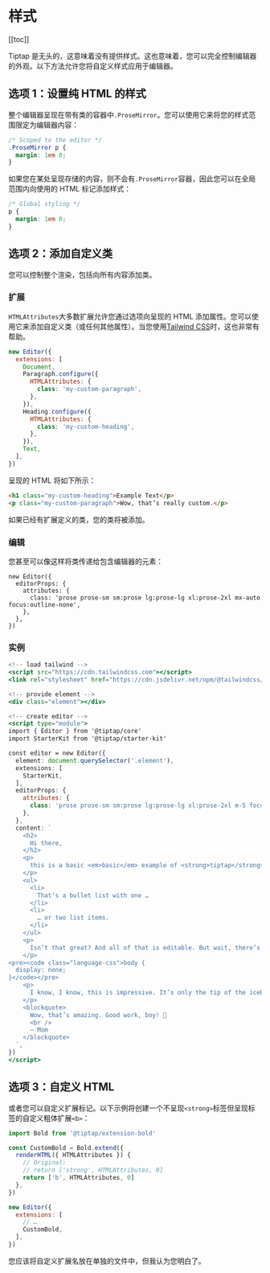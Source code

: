 # 样式

[[toc]]

Tiptap 是无头的，这意味着没有提供样式。这也意味着，您可以完全控制编辑器的外观。以下方法允许您将自定义样式应用于编辑器。

## **选项 1：设置纯 HTML 的样式**

整个编辑器呈现在带有类的容器中`.ProseMirror`。您可以使用它来将您的样式范围限定为编辑器内容：

```css
/* Scoped to the editor */
.ProseMirror p {
  margin: 1em 0;
}
```

如果您在某处呈现存储的内容，则不会有`.ProseMirror`容器，因此您可以在全局范围内向使用的 HTML 标记添加样式：

```css
/* Global styling */
p {
  margin: 1em 0;
}
```

## **选项 2：添加自定义类**

您可以控制整个渲染，包括向所有内容添加类。

### **扩展**

`HTMLAttributes`大多数扩展允许您通过选项向呈现的 HTML 添加属性。您可以使用它来添加自定义类（或任何其他属性）。当您使用[Tailwind CSS](https://tailwindcss.com/)时，这也非常有帮助。

```jsx
new Editor({
  extensions: [
    Document,
    Paragraph.configure({
      HTMLAttributes: {
        class: 'my-custom-paragraph',
      },
    }),
    Heading.configure({
      HTMLAttributes: {
        class: 'my-custom-heading',
      },
    }),
    Text,
  ],
})
```

呈现的 HTML 将如下所示：

```html
<h1 class="my-custom-heading">Example Text</p>
<p class="my-custom-paragraph">Wow, that’s really custom.</p>
```

如果已经有扩展定义的类，您的类将被添加。

### **编辑**

您甚至可以像这样将类传递给包含编辑器的元素：

```
new Editor({
  editorProps: {
    attributes: {
      class: 'prose prose-sm sm:prose lg:prose-lg xl:prose-2xl mx-auto focus:outline-none',
    },
  },
})
```

### 实例

```jsx
<!-- load tailwind -->
<script src="https://cdn.tailwindcss.com"></script>
<link rel="stylesheet" href="https://cdn.jsdelivr.net/npm/@tailwindcss/typography/dist/typography.min.css" />

<!-- provide element -->
<div class="element"></div>

<!-- create editor -->
<script type="module">
import { Editor } from '@tiptap/core'
import StarterKit from '@tiptap/starter-kit'

const editor = new Editor({
  element: document.querySelector('.element'),
  extensions: [
    StarterKit,
  ],
  editorProps: {
    attributes: {
      class: 'prose prose-sm sm:prose lg:prose-lg xl:prose-2xl m-5 focus:outline-none',
    },
  },
  content: `
    <h2>
      Hi there,
    </h2>
    <p>
      this is a basic <em>basic</em> example of <strong>tiptap</strong>. Sure, there are all kind of basic text styles you’d probably expect from a text editor. But wait until you see the lists:
    </p>
    <ul>
      <li>
        That’s a bullet list with one …
      </li>
      <li>
        … or two list items.
      </li>
    </ul>
    <p>
      Isn’t that great? And all of that is editable. But wait, there’s more. Let’s try a code block:
    </p>
<pre><code class="language-css">body {
  display: none;
}</code></pre>
    <p>
      I know, I know, this is impressive. It’s only the tip of the iceberg though. Give it a try and click a little bit around. Don’t forget to check the other examples too.
    </p>
    <blockquote>
      Wow, that’s amazing. Good work, boy! 👏
      <br />
      — Mom
    </blockquote>
  `,
})
</script>
```

## **选项 3：自定义 HTML**

或者您可以自定义扩展标记。以下示例将创建一个不呈现`<strong>`标签但呈现标签的自定义粗体扩展`<b>`：

```jsx
import Bold from '@tiptap/extension-bold'

const CustomBold = Bold.extend({
  renderHTML({ HTMLAttributes }) {
    // Original:
    // return ['strong', HTMLAttributes, 0]
    return ['b', HTMLAttributes, 0]
  },
})

new Editor({
  extensions: [
    // …
    CustomBold,
  ],
})
```

您应该将自定义扩展名放在单独的文件中，但我认为您明白了。